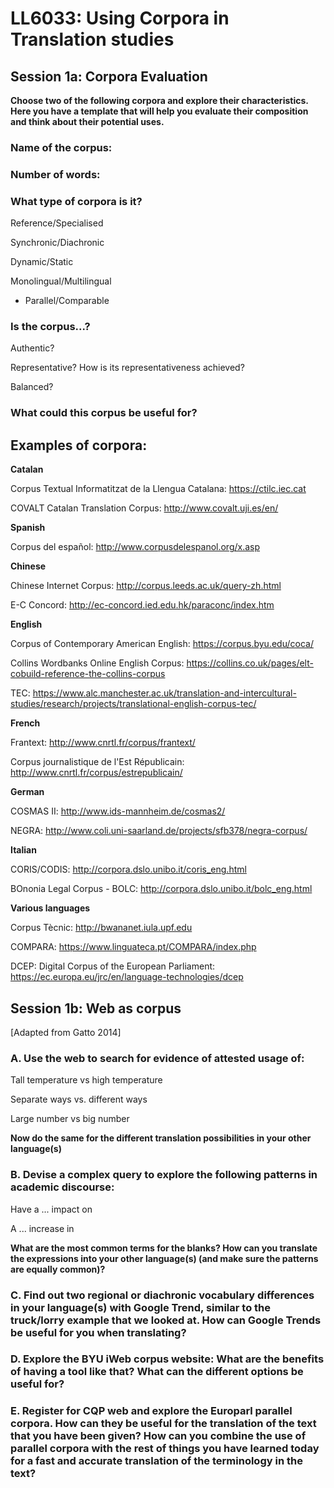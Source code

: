 # LL6033: Using Corpora in Translation studies
## Session 1a: Corpora Evaluation

**Choose two of the following corpora and explore their characteristics. Here you have a template that will help you evaluate their composition and think about their potential uses.**

### Name of the corpus:

### Number of words:

### What type of corpora is it?

Reference/Specialised

Synchronic/Diachronic

Dynamic/Static

Monolingual/Multilingual
  - Parallel/Comparable

### Is the corpus...?
Authentic?

Representative? How is its representativeness achieved?

Balanced?

### What could this corpus be useful for?

## Examples of corpora:

**Catalan**

Corpus Textual Informatitzat de la Llengua Catalana: https://ctilc.iec.cat

COVALT Catalan Translation Corpus: http://www.covalt.uji.es/en/

**Spanish**

Corpus del español: http://www.corpusdelespanol.org/x.asp

**Chinese**

Chinese Internet Corpus: http://corpus.leeds.ac.uk/query-zh.html

E-C Concord: http://ec-concord.ied.edu.hk/paraconc/index.htm

**English**

Corpus of Contemporary American English: https://corpus.byu.edu/coca/

Collins Wordbanks Online English Corpus: https://collins.co.uk/pages/elt-cobuild-reference-the-collins-corpus

TEC: https://www.alc.manchester.ac.uk/translation-and-intercultural-studies/research/projects/translational-english-corpus-tec/

**French**

Frantext: http://www.cnrtl.fr/corpus/frantext/

Corpus journalistique de l'Est Républicain: http://www.cnrtl.fr/corpus/estrepublicain/

**German**

COSMAS II: http://www.ids-mannheim.de/cosmas2/

NEGRA: http://www.coli.uni-saarland.de/projects/sfb378/negra-corpus/

**Italian**

CORIS/CODIS: http://corpora.dslo.unibo.it/coris_eng.html

BOnonia Legal Corpus - BOLC: http://corpora.dslo.unibo.it/bolc_eng.html

**Various languages**

Corpus Tècnic: http://bwananet.iula.upf.edu

COMPARA: https://www.linguateca.pt/COMPARA/index.php

DCEP: Digital Corpus of the European Parliament: https://ec.europa.eu/jrc/en/language-technologies/dcep

## Session 1b: Web as corpus

[Adapted from Gatto 2014]

### A. Use the web to search for evidence of attested usage of:

Tall temperature vs high temperature

Separate ways vs. different ways

Large number vs big number

**Now do the same for the different translation possibilities in your other language(s)**

### B. Devise a complex query to explore the following patterns in academic discourse:

Have a ... impact on

A ... increase in

**What are the most common terms for the blanks? How can you translate the expressions into your other language(s) (and make sure the patterns are equally common)?**


### C. Find out two regional or diachronic vocabulary differences in your language(s) with Google Trend, similar to the truck/lorry example that we looked at. How can Google Trends be useful for you when translating?

### D. Explore the BYU iWeb corpus website: What are the benefits of having a tool like that? What can the different options be useful for?

### E. Register for CQP web and explore the Europarl parallel corpora. How can they be useful for the translation of the text that you have been given? How can you combine the use of parallel corpora with the rest of things you have learned today for a fast and accurate translation of the terminology in the text?
